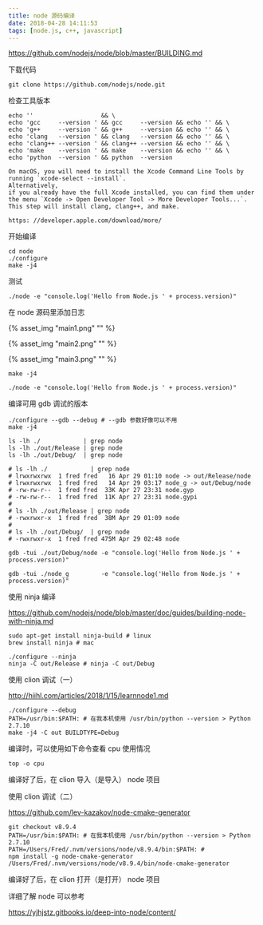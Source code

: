 ```yaml
---
title: node 源码编译
date: 2018-04-28 14:11:53
tags: [node.js, c++, javascript]
---
```


<https://github.com/nodejs/node/blob/master/BUILDING.md>

<!--more-->

下载代码

```
git clone https://github.com/nodejs/node.git
```

检查工具版本

```
echo ''                   && \
echo 'gcc     --version ' && gcc     --version && echo '' && \
echo 'g++     --version ' && g++     --version && echo '' && \
echo 'clang   --version ' && clang   --version && echo '' && \
echo 'clang++ --version ' && clang++ --version && echo '' && \
echo 'make    --version ' && make    --version && echo '' && \
echo 'python  --version ' && python  --version

On macOS, you will need to install the Xcode Command Line Tools by running `xcode-select --install`.
Alternatively,
if you already have the full Xcode installed, you can find them under the menu `Xcode -> Open Developer Tool -> More Developer Tools...`.
This step will install clang, clang++, and make.

https: //developer.apple.com/download/more/
```

开始编译

```
cd node
./configure
make -j4
```

测试

```
./node -e "console.log('Hello from Node.js ' + process.version)"
```

在 node 源码里添加日志

{% asset_img "main1.png" "" %}

{% asset_img "main2.png" "" %}

{% asset_img "main3.png" "" %}

```
make -j4

./node -e "console.log('Hello from Node.js ' + process.version)"
```


编译可用 gdb 调试的版本

```
./configure --gdb --debug # --gdb 参数好像可以不用
make -j4

ls -lh ./            | grep node
ls -lh ./out/Release | grep node
ls -lh ./out/Debug/  | grep node

# ls -lh ./            | grep node
# lrwxrwxrwx  1 fred fred   16 Apr 29 01:10 node -> out/Release/node
# lrwxrwxrwx  1 fred fred   14 Apr 29 03:17 node_g -> out/Debug/node
# -rw-rw-r--  1 fred fred  33K Apr 27 23:31 node.gyp
# -rw-rw-r--  1 fred fred  11K Apr 27 23:31 node.gypi
# 
# ls -lh ./out/Release | grep node
# -rwxrwxr-x  1 fred fred  38M Apr 29 01:09 node
# 
# ls -lh ./out/Debug/  | grep node
# -rwxrwxr-x  1 fred fred 475M Apr 29 02:48 node

gdb -tui ./out/Debug/node -e "console.log('Hello from Node.js ' + process.version)"

gdb -tui ./node_g         -e "console.log('Hello from Node.js ' + process.version)"
```

使用 ninja 编译

<https://github.com/nodejs/node/blob/master/doc/guides/building-node-with-ninja.md>

```
sudo apt-get install ninja-build # linux
brew install ninja # mac

./configure --ninja
ninja -C out/Release # ninja -C out/Debug 
```


使用 clion 调试（一）

<http://hiihl.com/articles/2018/1/15/learnnode1.md>

```
./configure --debug
PATH=/usr/bin:$PATH: # 在我本机使用 /usr/bin/python --version > Python 2.7.10
make -j4 -C out BUILDTYPE=Debug
```

编译时，可以使用如下命令查看 cpu 使用情况

`top -o cpu`

编译好了后，在 clion 导入（是导入） node 项目


使用 clion 调试（二）

<https://github.com/lev-kazakov/node-cmake-generator>

```
git checkout v8.9.4
PATH=/usr/bin:$PATH: # 在我本机使用 /usr/bin/python --version > Python 2.7.10
PATH=/Users/Fred/.nvm/versions/node/v8.9.4/bin:$PATH: # 
npm install -g node-cmake-generator
/Users/Fred/.nvm/versions/node/v8.9.4/bin/node-cmake-generator
```

编译好了后，在 clion 打开（是打开） node 项目


详细了解 node 可以参考

<https://yjhjstz.gitbooks.io/deep-into-node/content/>

